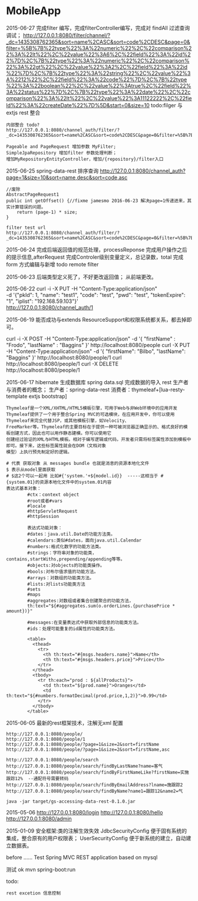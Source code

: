 MobileApp
=========

2015-06-27
    完成filter 编写，完成filterController编写，完成对 findAll 过滤查询调试；
    http://127.0.0.1:8080/filter/channel/?_dc=1435308762365&sort=name%2CASC&sort=code%2CDESC&page=0&filter=%5B%7B%22type%22%3A%22numeric%22%2C%22comparison%22%3A%22lt%22%2C%22value%22%3A6%2C%22field%22%3A%22id%22%7D%2C%7B%22type%22%3A%22numeric%22%2C%22comparison%22%3A%22gt%22%2C%22value%22%3A2%2C%22field%22%3A%22id%22%7D%2C%7B%22type%22%3A%22string%22%2C%22value%22%3A%2212%22%2C%22field%22%3A%22code%22%7D%2C%7B%22type%22%3A%22boolean%22%2C%22value%22%3Atrue%2C%22field%22%3A%22status%22%7D%2C%7B%22type%22%3A%22date%22%2C%22comparison%22%3A%22lt%22%2C%22value%22%3A11122222%2C%22field%22%3A%22createDate%22%7D%5D&start=0&size=10
    todo:filger  与 extjs rest  整合
    
    内部整合 todo?
    http://127.0.0.1:8080/channel_auth/filter/?_dc=1435308762365&sort=name%2CASC&sort=code%2CDESC&page=0&filter=%5B%7B%22type%22%3A%22numeric%22%2C%22comparison%22%3A%22lt%22%2C%22value%22%3A6%2C%22field%22%3A%22id%22%7D%2C%7B%22type%22%3A%22numeric%22%2C%22comparison%22%3A%22gt%22%2C%22value%22%3A2%2C%22field%22%3A%22id%22%7D%2C%7B%22type%22%3A%22string%22%2C%22value%22%3A%2212%22%2C%22field%22%3A%22code%22%7D%2C%7B%22type%22%3A%22boolean%22%2C%22value%22%3Atrue%2C%22field%22%3A%22status%22%7D%2C%7B%22type%22%3A%22date%22%2C%22comparison%22%3A%22lt%22%2C%22value%22%3A11212212%2C%22field%22%3A%22createDate%22%7D%5D&start=0&size=10

    Pageable and PageRequest 增加参数 MyFilter;
    SimpleJpaRepository 增加filter 参数处理判断；
    增加MyRepositoryEntityController，增加/{repository}/filter入口

2015-06-25
    spring-data-rest 排序查询
    http://127.0.0.1:8080/channel_auth?page=1&size=10&sort=name,desc&sort=code,asc

    //废除
    AbstractPageRequest1
    public int getOffset() {//fixme jamesmo 2016-06-23 解决page=1传递进来，其实计算错误的问题。
        return (page-1) * size;
    }
    
    filter test url
    http://127.0.0.1:8080/channel_auth/filter/?_dc=1435308762365&sort=name%2CASC&sort=code%2CDESC&page=0&filter=%5B%7B%22type%22%3A%22numeric%22%2C%22comparison%22%3A%22lt%22%2C%22value%22%3A6%2C%22field%22%3A%22pkId%22%7D%2C%7B%22type%22%3A%22numeric%22%2C%22comparison%22%3A%22gt%22%2C%22value%22%3A2%2C%22field%22%3A%22pkId%22%7D%2C%7B%22type%22%3A%22string%22%2C%22value%22%3A%2212%22%2C%22field%22%3A%22code%22%7D%2C%7B%22type%22%3A%22boolean%22%2C%22value%22%3Atrue%2C%22field%22%3A%22status%22%7D%2C%7B%22type%22%3A%22date%22%2C%22comparison%22%3A%22lt%22%2C%22value%22%3A%2206%2F26%2F2015%22%2C%22field%22%3A%22createDate%22%7D%5D&start=0&size=10

2015-06-24
    完成后端返回值的规范处理，processReponse
    完成用户操作之后的提示信息,afterRequest
    完成Controler级别变量定义，总记录数，total
    完成form 方式编辑与新增
    todo remote filter

2015-06-23
    后端类型定义死了，不好更改返回值；
    从前端更改。
    

2015-06-22
curl -i -X PUT -H "Content-Type:application/json"              \
    -d '{"pkId": 1, "name": "test1", "code": "test", "pwd": "test", "tokenExpire": "1", "iplist": "192.168.59.103"}'    \
    http://127.0.0.1:8080/channel_auth/1

2015-06-19
能否成功与extends ResourceSupport和权限系统都关系，都去掉即可。


curl -i -X POST -H "Content-Type:application/json" -d '{  "firstName" : "Frodo",  "lastName" : "Baggins" }' http://localhost:8080/people
curl -X PUT -H "Content-Type:application/json" -d '{ "firstName": "Bilbo", "lastName": "Baggins" }' http://localhost:8080/people/1
curl http://localhost:8080/people/1
curl -X DELETE http://localhost:8080/people/1


2015-06-17
    hibernate 生成数据库
    spring data.sql 完成数据的导入
    rest 生产者与消费者的概念；
    生产者：spring-data-rest
    消费者：thymeleaf+[lua-resty-template  extjs bootstrap]
    
    
    Thymeleaf是一个XML/XHTML/HTML5模板引擎，可用于Web与非Web环境中的应用开发
    Thymeleaf提供了一个用于整合Spring MVC的可选模块，在应用开发中，你可以使用Thymeleaf来完全代替JSP，或其他模板引擎，如Velocity、
    FreeMarker等。Thymeleaf的主要目标在于提供一种可被浏览器正确显示的、格式良好的模板创建方式，因此也可以用作静态建模。你可以使用它
    创建经过验证的XML与HTML模板。相对于编写逻辑或代码，开发者只需将标签属性添加到模板中即可。接下来，这些标签属性就会在DOM（文档对象
    模型）上执行预先制定好的逻辑。
    
    # 代表 获取对象 从 messages bundle 也就是消息的资源本地化文件
    $ 表示从model里面获取
    # $这2个可以一起用 比如#{'system.'+${model.id}}  -----这相当于 #{system.01}的资源本地化文件中的system.01内容
    表达式基本对象：
            #ctx：context object
            #root或者#vars
            #locale
            #httpServletRequest
            #httpSession
             
            表达式功能对象：
            #dates：java.util.Date的功能方法类。
            #calendars:类似#dates，面向java.util.Calendar
            #numbers:格式化数字的功能方法类。
            #strings：字符串对象的功能类，contains,startWiths,prepending/appending等等。
            #objects:对objects的功能类操作。
            #bools:对布尔值求值的功能方法。
            #arrays：对数组的功能类方法。
            #lists:对lists功能类方法
            #sets
            #maps
            #aggregates:对数组或者集合创建聚合的功能方法，
            th:text="${#aggregates.sum(o.orderLines.{purchasePrice * amount})}"
             
            #messages:在变量表达式中获取外部信息的功能类方法。
            #ids：处理可能重复的id属性的功能类方法。
    
            <table>
              <thead>
                <tr>
                  <th th:text="#{msgs.headers.name}">Name</th>
                  <th th:text="#{msgs.headers.price}">Price</th>
                </tr>
              </thead>
              <tbody>
                <tr th:each="prod : ${allProducts}">
                  <td th:text="${prod.name}">Oranges</td>
                  <td th:text="${#numbers.formatDecimal(prod.price,1,2)}">0.99</td>
                </tr>
              </tbody>
            </table>

    
2015-06-05
    最新的rest框架技术，注解无xml 配置
    
    http://127.0.0.1:8080/people/
    http://127.0.0.1:8080/people/1
    http://127.0.0.1:8080/people/?page=1&size=2&sort=firstName
    http://127.0.0.1:8080/people/?page=1&size=2&sort=firstName,asc
    
    http://127.0.0.1:8080/people/search
    http://127.0.0.1:8080/people/search/findByLastName?name=客气
    http://127.0.0.1:8080/people/search/findByFirstNameLike?firstName=实施跟踪12%  --通配符号需要转码
    http://127.0.0.1:8080/people/search/findByEmailAddress?lname=施跟踪2
    http://127.0.0.1:8080/people/search/findByName?name1=跟踪12&name2=气
    
    java -jar target/gs-accessing-data-rest-0.1.0.jar
    

2015-05-06
    http://127.0.0.1:8080/login
    http://127.0.0.1:8080/hello
    http://127.0.0.1:8080/admin
    

2015-01-09
    安全框架:类的注解生效失效
            JdbcSecurityConfig 便于固有系统的集成，整合原有的用户权限表； 
            UserSecurityConfig 便于新系统的建立，自动建立数据表。
            

before ......
Test Spring MVC REST application based on mysql

测试 ok
    mvn spring-boot:run

todo:

    rest excetion 信息控制
